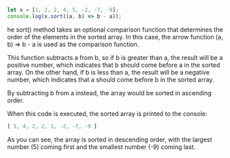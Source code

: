 ```javascript
let x = [1, 2, 2, 4, 5, -2, -7, -9];
console.log(x.sort((a, b) => b - a));
```
he sort() method takes an optional comparison function that determines the order of the elements in the sorted array. In this case, the arrow function (a, b) => b - a is used as the comparison function.

This function subtracts a from b, so if b is greater than a, the result will be a positive number, which indicates that b should come before a in the sorted array. On the other hand, if b is less than a, the result will be a negative number, which indicates that a should come before b in the sorted array.

By subtracting b from a instead, the array would be sorted in ascending order.

When this code is executed, the sorted array is printed to the console:

```javascript
[ 5, 4, 2, 2, 1, -2, -7, -9 ]
```
As you can see, the array is sorted in descending order, with the largest number (5) coming first and the smallest number (-9) coming last.

